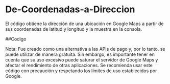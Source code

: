 # De-Coordenadas-a-Direccion
El código obtiene la dirección de una ubicación en Google Maps a partir de sus coordenadas de latitud y longitud y la muestra en la consola.

##Codigo

<script src="https://gist.github.com/RETBOT/f693a59266a821e02bb7a8480a6baec6.js"></script>

Nota: Fue creado como una alternativa a las APIs de pago y, por lo tanto, se puede utilizar de manera gratuita. Sin embargo, es importante tener en cuenta que su uso excesivo puede saturar el servidor de Google Maps y afectar el rendimiento de otras aplicaciones. Se recomienda usar este código con precaución y respetando los límites de uso establecidos por Google.
